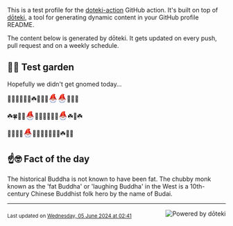 This is a test profile for the [doteki-action](https://github.com/welpo/doteki-action) GitHub action. It's built on top of [dōteki](https://doteki.org), a tool for generating dynamic content in your GitHub profile README.

The content below is generated by dōteki. It gets updated on every push, pull request and on a weekly schedule.

## 👨‍🌾 Test garden

Hopefully we didn't get gnomed today…

<!-- garden start -->
🌿🍄🐝🌻🌻🌿☘️🌻🌻🌼<sub><img src="https://raw.githubusercontent.com/welpo/doteki-action/main/assets/gnomed.png" width="21" alt="Consider yourself gnomed"></sub><sub><img src="https://raw.githubusercontent.com/welpo/doteki-action/main/assets/gnomed.png" width="21" alt="Consider yourself gnomed"></sub>🌻🌻🌼
<!-- garden end --><!-- garden start -->
☘️🍀🌼🌱<sub><img src="https://raw.githubusercontent.com/welpo/doteki-action/main/assets/gnomed.png" width="21" alt="Consider yourself gnomed"></sub>🍄🌳🥀🍄🌷🌼<sub><img src="https://raw.githubusercontent.com/welpo/doteki-action/main/assets/gnomed.png" width="21" alt="Consider yourself gnomed"></sub>☘️🌲☘️
<!-- garden end --><!-- garden start -->
🌷🌷🌿🌸<sub><img src="https://raw.githubusercontent.com/welpo/doteki-action/main/assets/gnomed.png" width="21" alt="Consider yourself gnomed"></sub>🌳🌳🌻🌿🌹🐇🐸☘️🌸🐛
<!-- garden end -->

## ☝️🤓 Fact of the day

<!-- did_you_know start -->
The historical Buddha is not known to have been fat. The chubby monk known as the 'fat Buddha' or 'laughing Buddha' in the West is a 10th-century Chinese Buddhist folk hero by the name of Budai.
<!-- did_you_know end -->

---

<a href="https://doteki.org"><img src="https://img.shields.io/badge/powered_by-d%C5%8Dteki-0?style=flat-square&labelColor=202b2d&color=5E936C" align="right" alt="Powered by dōteki"></a> <div style="text-align: left;"><sub>
<!-- last_updated start -->Last updated on <a href="https://github.com/welpo/doteki-action/actions/workflows/ci.yaml">Wednesday, 05 June 2024 at 02:41<!-- last_updated end --></sub></div>
